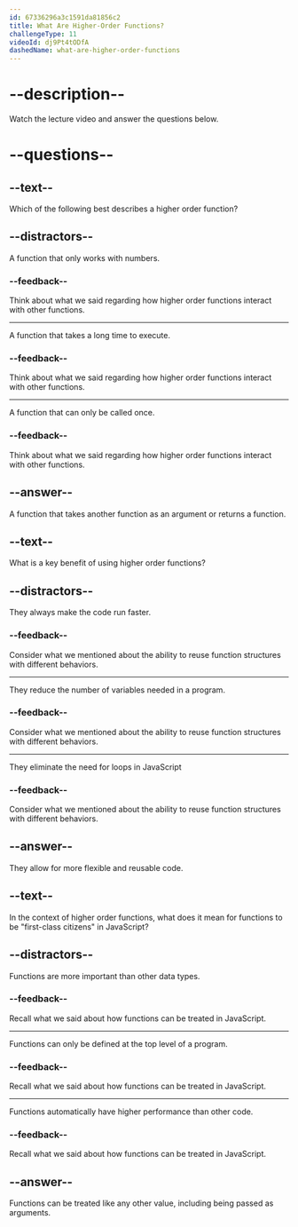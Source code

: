 ```yaml
---
id: 67336296a3c1591da81856c2
title: What Are Higher-Order Functions?
challengeType: 11
videoId: dj9Pt4tODfA
dashedName: what-are-higher-order-functions
---
```


# --description--

Watch the lecture video and answer the questions below.

# --questions--

## --text--

Which of the following best describes a higher order function?

## --distractors--

A function that only works with numbers.

### --feedback--

Think about what we said regarding how higher order functions interact with other functions.

---

A function that takes a long time to execute.

### --feedback--

Think about what we said regarding how higher order functions interact with other functions.

---

A function that can only be called once.

### --feedback--

Think about what we said regarding how higher order functions interact with other functions.

## --answer--

A function that takes another function as an argument or returns a function.

## --text--

What is a key benefit of using higher order functions?

## --distractors--

They always make the code run faster.

### --feedback--

Consider what we mentioned about the ability to reuse function structures with different behaviors.

---

They reduce the number of variables needed in a program.

### --feedback--

Consider what we mentioned about the ability to reuse function structures with different behaviors.

---

They eliminate the need for loops in JavaScript

### --feedback--

Consider what we mentioned about the ability to reuse function structures with different behaviors.

## --answer--

They allow for more flexible and reusable code.

## --text--

In the context of higher order functions, what does it mean for functions to be "first-class citizens" in JavaScript?

## --distractors--

Functions are more important than other data types.

### --feedback--

Recall what we said about how functions can be treated in JavaScript.

---

Functions can only be defined at the top level of a program.

### --feedback--

Recall what we said about how functions can be treated in JavaScript.

---

Functions automatically have higher performance than other code.

### --feedback--

Recall what we said about how functions can be treated in JavaScript.

## --answer--

Functions can be treated like any other value, including being passed as arguments.

